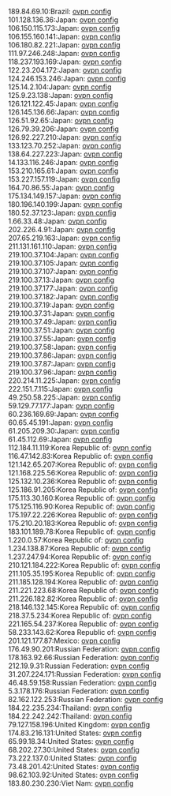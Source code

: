 189.84.69.10:Brazil: [ovpn config](vpn/189_84_69_10.ovpn)  
101.128.136.36:Japan: [ovpn config](vpn/101_128_136_36.ovpn)  
106.150.115.173:Japan: [ovpn config](vpn/106_150_115_173.ovpn)  
106.155.160.141:Japan: [ovpn config](vpn/106_155_160_141.ovpn)  
106.180.82.221:Japan: [ovpn config](vpn/106_180_82_221.ovpn)  
111.97.246.248:Japan: [ovpn config](vpn/111_97_246_248.ovpn)  
118.237.193.169:Japan: [ovpn config](vpn/118_237_193_169.ovpn)  
122.23.204.172:Japan: [ovpn config](vpn/122_23_204_172.ovpn)  
124.246.153.246:Japan: [ovpn config](vpn/124_246_153_246.ovpn)  
125.14.2.104:Japan: [ovpn config](vpn/125_14_2_104.ovpn)  
125.9.23.138:Japan: [ovpn config](vpn/125_9_23_138.ovpn)  
126.121.122.45:Japan: [ovpn config](vpn/126_121_122_45.ovpn)  
126.145.136.66:Japan: [ovpn config](vpn/126_145_136_66.ovpn)  
126.51.92.65:Japan: [ovpn config](vpn/126_51_92_65.ovpn)  
126.79.39.206:Japan: [ovpn config](vpn/126_79_39_206.ovpn)  
126.92.227.210:Japan: [ovpn config](vpn/126_92_227_210.ovpn)  
133.123.70.252:Japan: [ovpn config](vpn/133_123_70_252.ovpn)  
138.64.227.223:Japan: [ovpn config](vpn/138_64_227_223.ovpn)  
14.133.116.246:Japan: [ovpn config](vpn/14_133_116_246.ovpn)  
153.210.165.61:Japan: [ovpn config](vpn/153_210_165_61.ovpn)  
153.227.157.119:Japan: [ovpn config](vpn/153_227_157_119.ovpn)  
164.70.86.55:Japan: [ovpn config](vpn/164_70_86_55.ovpn)  
175.134.149.157:Japan: [ovpn config](vpn/175_134_149_157.ovpn)  
180.196.140.199:Japan: [ovpn config](vpn/180_196_140_199.ovpn)  
180.52.37.123:Japan: [ovpn config](vpn/180_52_37_123.ovpn)  
1.66.33.48:Japan: [ovpn config](vpn/1_66_33_48.ovpn)  
202.226.4.91:Japan: [ovpn config](vpn/202_226_4_91.ovpn)  
207.65.219.163:Japan: [ovpn config](vpn/207_65_219_163.ovpn)  
211.131.161.110:Japan: [ovpn config](vpn/211_131_161_110.ovpn)  
219.100.37.104:Japan: [ovpn config](vpn/219_100_37_104.ovpn)  
219.100.37.105:Japan: [ovpn config](vpn/219_100_37_105.ovpn)  
219.100.37.107:Japan: [ovpn config](vpn/219_100_37_107.ovpn)  
219.100.37.13:Japan: [ovpn config](vpn/219_100_37_13.ovpn)  
219.100.37.177:Japan: [ovpn config](vpn/219_100_37_177.ovpn)  
219.100.37.182:Japan: [ovpn config](vpn/219_100_37_182.ovpn)  
219.100.37.19:Japan: [ovpn config](vpn/219_100_37_19.ovpn)  
219.100.37.31:Japan: [ovpn config](vpn/219_100_37_31.ovpn)  
219.100.37.49:Japan: [ovpn config](vpn/219_100_37_49.ovpn)  
219.100.37.51:Japan: [ovpn config](vpn/219_100_37_51.ovpn)  
219.100.37.55:Japan: [ovpn config](vpn/219_100_37_55.ovpn)  
219.100.37.58:Japan: [ovpn config](vpn/219_100_37_58.ovpn)  
219.100.37.86:Japan: [ovpn config](vpn/219_100_37_86.ovpn)  
219.100.37.87:Japan: [ovpn config](vpn/219_100_37_87.ovpn)  
219.100.37.96:Japan: [ovpn config](vpn/219_100_37_96.ovpn)  
220.214.11.225:Japan: [ovpn config](vpn/220_214_11_225.ovpn)  
222.151.7.115:Japan: [ovpn config](vpn/222_151_7_115.ovpn)  
49.250.58.225:Japan: [ovpn config](vpn/49_250_58_225.ovpn)  
59.129.77.177:Japan: [ovpn config](vpn/59_129_77_177.ovpn)  
60.236.169.69:Japan: [ovpn config](vpn/60_236_169_69.ovpn)  
60.65.45.191:Japan: [ovpn config](vpn/60_65_45_191.ovpn)  
61.205.209.30:Japan: [ovpn config](vpn/61_205_209_30.ovpn)  
61.45.112.69:Japan: [ovpn config](vpn/61_45_112_69.ovpn)  
112.184.11.119:Korea Republic of: [ovpn config](vpn/112_184_11_119.ovpn)  
116.47.142.83:Korea Republic of: [ovpn config](vpn/116_47_142_83.ovpn)  
121.142.65.207:Korea Republic of: [ovpn config](vpn/121_142_65_207.ovpn)  
121.168.225.56:Korea Republic of: [ovpn config](vpn/121_168_225_56.ovpn)  
125.132.10.236:Korea Republic of: [ovpn config](vpn/125_132_10_236.ovpn)  
125.186.91.205:Korea Republic of: [ovpn config](vpn/125_186_91_205.ovpn)  
175.113.30.160:Korea Republic of: [ovpn config](vpn/175_113_30_160.ovpn)  
175.125.116.90:Korea Republic of: [ovpn config](vpn/175_125_116_90.ovpn)  
175.197.22.226:Korea Republic of: [ovpn config](vpn/175_197_22_226.ovpn)  
175.210.20.183:Korea Republic of: [ovpn config](vpn/175_210_20_183.ovpn)  
183.101.189.78:Korea Republic of: [ovpn config](vpn/183_101_189_78.ovpn)  
1.220.0.57:Korea Republic of: [ovpn config](vpn/1_220_0_57.ovpn)  
1.234.138.87:Korea Republic of: [ovpn config](vpn/1_234_138_87.ovpn)  
1.237.247.94:Korea Republic of: [ovpn config](vpn/1_237_247_94.ovpn)  
210.121.184.222:Korea Republic of: [ovpn config](vpn/210_121_184_222.ovpn)  
211.105.35.195:Korea Republic of: [ovpn config](vpn/211_105_35_195.ovpn)  
211.185.128.194:Korea Republic of: [ovpn config](vpn/211_185_128_194.ovpn)  
211.221.223.68:Korea Republic of: [ovpn config](vpn/211_221_223_68.ovpn)  
211.226.182.82:Korea Republic of: [ovpn config](vpn/211_226_182_82.ovpn)  
218.146.132.145:Korea Republic of: [ovpn config](vpn/218_146_132_145.ovpn)  
218.37.5.234:Korea Republic of: [ovpn config](vpn/218_37_5_234.ovpn)  
221.165.54.237:Korea Republic of: [ovpn config](vpn/221_165_54_237.ovpn)  
58.233.143.62:Korea Republic of: [ovpn config](vpn/58_233_143_62.ovpn)  
201.121.177.87:Mexico: [ovpn config](vpn/201_121_177_87.ovpn)  
176.49.90.201:Russian Federation: [ovpn config](vpn/176_49_90_201.ovpn)  
178.163.92.66:Russian Federation: [ovpn config](vpn/178_163_92_66.ovpn)  
212.19.9.31:Russian Federation: [ovpn config](vpn/212_19_9_31.ovpn)  
31.207.224.171:Russian Federation: [ovpn config](vpn/31_207_224_171.ovpn)  
46.48.59.158:Russian Federation: [ovpn config](vpn/46_48_59_158.ovpn)  
5.3.178.176:Russian Federation: [ovpn config](vpn/5_3_178_176.ovpn)  
82.162.122.253:Russian Federation: [ovpn config](vpn/82_162_122_253.ovpn)  
184.22.235.234:Thailand: [ovpn config](vpn/184_22_235_234.ovpn)  
184.22.242.242:Thailand: [ovpn config](vpn/184_22_242_242.ovpn)  
79.127.158.196:United Kingdom: [ovpn config](vpn/79_127_158_196.ovpn)  
174.83.216.131:United States: [ovpn config](vpn/174_83_216_131.ovpn)  
65.99.18.34:United States: [ovpn config](vpn/65_99_18_34.ovpn)  
68.202.27.30:United States: [ovpn config](vpn/68_202_27_30.ovpn)  
73.222.137.0:United States: [ovpn config](vpn/73_222_137_0.ovpn)  
73.48.201.42:United States: [ovpn config](vpn/73_48_201_42.ovpn)  
98.62.103.92:United States: [ovpn config](vpn/98_62_103_92.ovpn)  
183.80.230.230:Viet Nam: [ovpn config](vpn/183_80_230_230.ovpn)  
